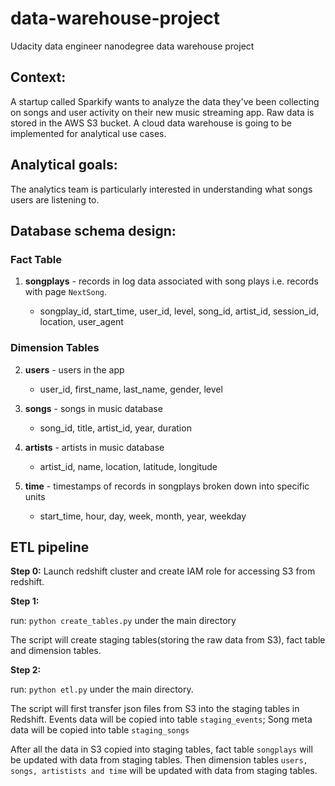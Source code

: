 # data-warehouse-project
Udacity data engineer nanodegree data warehouse project
## Context:

A startup called Sparkify wants to analyze the data they've been collecting on songs and user activity on their new music streaming app. Raw data is stored in the AWS S3 bucket. A cloud data warehouse is going to be implemented for analytical use cases. 

## Analytical goals:

The analytics team is particularly interested in understanding what songs users are listening to.

## Database schema design:

### Fact Table

1. **songplays** - records in log data associated with song plays i.e. records with page `NextSong`.

	* songplay\_id, start\_time, user\_id, level, song\_id, artist\_id, session\_id, location, user\_agent

### Dimension Tables

2. **users** - users in the app

	* user\_id, first\_name, last\_name, gender, level
	
3. **songs** - songs in music database
	* song\_id, title, artist\_id, year, duration

4. **artists** - artists in music database
	* artist_id, name, location, latitude, longitude
5. **time** - timestamps of records in songplays broken down into specific units
	* start\_time, hour, day, week, month, year, weekday

## ETL pipeline

**Step 0:** 
Launch redshift cluster and create IAM role for accessing S3 from redshift.

**Step 1:** 

run: `python create_tables.py` under the main directory

The script will create staging tables(storing the raw data from S3), fact table and dimension tables.

**Step 2:** 

run: `python etl.py` under the main directory.

The script will first transfer json files from S3 into the staging tables in Redshift. Events data will be copied into table `staging_events`; Song meta data will be copied into table `staging_songs`  

After all the data in S3 copied into staging tables, fact table `songplays` will be updated with data from staging tables. Then dimension tables `users, songs, artistists and time` will be updated with data from staging tables. 